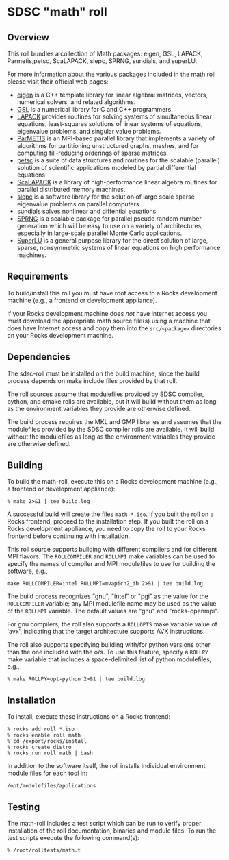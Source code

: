 # SDSC "math" roll

## Overview

This roll bundles a collection of Math packages: eigen, GSL, LAPACK, Parmetis,petsc, ScaLAPACK, slepc, SPRNG, sundials, and superLU.

For more information about the various packages included in the math roll please visit their official web pages:

- <a href="http://http://eigen.tuxfamily.org/" target="_blank">eigen</a> is a C++ template library for linear algebra: matrices, vectors, numerical solvers, and related algorithms.
- <a href="http://www.gnu.org/software/gsl/" target="_blank">GSL</a> is a numerical library for C and C++ programmers.
- <a href="http://www.netlib.org/lapack/" target="_blank">LAPACK</a> provides routines for solving systems of simultaneous linear equations, least-squares solutions of linear systems of equations, eigenvalue problems, and singular value problems.
- <a href="http://glaros.dtc.umn.edu/gkhome/metis/parmetis/overview" target="_blank">ParMETIS</a> is an MPI-based parallel library that implements a variety of algorithms for partitioning unstructured graphs, meshes, and for computing fill-reducing orderings of sparse matrices.
- <a href="http://www.mcs.anl.gov/petsc/" target="_blank">petsc</a>  is a suite of data structures and routines for the scalable (parallel) solution of scientific applications modeled by partial differential equations
- <a href="http://www.netlib.org/scalapack/" target="_blank">ScaLAPACK</a> is a library of high-performance linear algebra routines for parallel distributed memory machines.
- <a href="http://www.grycap.upv.es/slepc" target="_blank">slepc</a>  is a software library for the solution of large scale sparse eigenvalue problems on parallel computers
- <a href="http://computation.llnl.gov/casc/sundials/main.html" target="_blank">sundials</a>  solves nonlinear and diffential equations
- <a href="http://www.sprng.org" target="_blank">SPRNG</a> is a scalable package for parallel pseudo random number generation which will be easy to use on a variety of architectures, especially in large-scale parallel Monte Carlo applications.
- <a href="http://crd-legacy.lbl.gov/~xiaoye/SuperLU/" target="_blank">SuperLU</a> is a general purpose library for the direct solution of large, sparse, nonsymmetric systems of linear equations on high performance machines.


## Requirements

To build/install this roll you must have root access to a Rocks development
machine (e.g., a frontend or development appliance).

If your Rocks development machine does *not* have Internet access you must
download the appropriate math source file(s) using a machine that does
have Internet access and copy them into the `src/<package>` directories on your
Rocks development machine.


## Dependencies

The sdsc-roll must be installed on the build machine, since the build process
depends on make include files provided by that roll.

The roll sources assume that modulefiles provided by SDSC compiler, python, and
cmake rolls are available, but it will build without them as long as the
environment variables they provide are otherwise defined.

The build process requires the MKL and GMP libraries and assumes that the
modulefiles provided by the SDSC compiler rolls are available.  It will build
without the modulefiles as long as the environment variables they provide are
otherwise defined.


## Building

To build the math-roll, execute this on a Rocks development
machine (e.g., a frontend or development appliance):

```shell
% make 2>&1 | tee build.log
```

A successful build will create the files `math-*.iso`.  If you built the
roll on a Rocks frontend, proceed to the installation step. If you built the
roll on a Rocks development appliance, you need to copy the roll to your Rocks
frontend before continuing with installation.

This roll source supports building with different compilers and for different
MPI flavors.  The `ROLLCOMPILER` and `ROLLMPI` make variables can be used to
specify the names of compiler and MPI modulefiles to use for building the
software, e.g.,

```shell
make ROLLCOMPILER=intel ROLLMPI=mvapich2_ib 2>&1 | tee build.log
```

The build process recognizes "gnu", "intel" or "pgi" as the value for the
`ROLLCOMPILER` variable; any MPI modulefile name may be used as the value of
the `ROLLMPI` variable.  The default values are "gnu" and "rocks-openmpi".

For gnu compilers, the roll also supports a `ROLLOPTS` make variable value of
'avx', indicating that the target architecture supports AVX instructions.

The roll also supports specifying building with/for python versions other than
the one included with the o/s.  To use this feature, specify a `ROLLPY` make
variable that includes a space-delimited list of python modulefiles, e.g.,

```shell
% make ROLLPY=opt-python 2>&1 | tee build.log
```


## Installation

To install, execute these instructions on a Rocks frontend:

```shell
% rocks add roll *.iso
% rocks enable roll math
% cd /export/rocks/install
% rocks create distro
% rocks run roll math | bash
```

In addition to the software itself, the roll installs individual environment
module files for each tool in:

```shell
/opt/modulefiles/applications
```


## Testing

The math-roll includes a test script which can be run to verify proper
installation of the roll documentation, binaries and module files. To
run the test scripts execute the following command(s):

```shell
% /root/rolltests/math.t 
```
